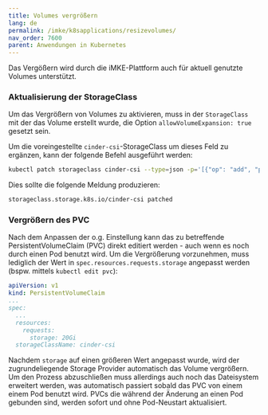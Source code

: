 ```yaml
---
title: Volumes vergrößern
lang: de
permalink: /imke/k8sapplications/resizevolumes/
nav_order: 7600
parent: Anwendungen in Kubernetes
---
```


Das Vergößern wird durch die iMKE-Plattform auch für aktuell genutzte Volumes unterstützt.

### Aktualisierung der StorageClass

Um das Vergrößern von Volumes zu aktivieren, muss in der `StorageClass` mit der das Volume erstellt wurde, die Option `allowVolumeExpansion: true` gesetzt sein.

Um die voreingestellte `cinder-csi`-StorageClass um dieses Feld zu ergänzen, kann der folgende Befehl ausgeführt werden:

```bash
kubectl patch storageclass cinder-csi --type=json -p='[{"op": "add", "path": "/allowVolumeExpansion", "value": true}]'
```

Dies sollte die folgende Meldung produzieren:

```bash
storageclass.storage.k8s.io/cinder-csi patched
```

### Vergrößern des PVC

Nach dem Anpassen der o.g. Einstellung kann das zu betreffende PersistentVolumeClaim (PVC) direkt editiert werden - auch wenn es noch durch einen Pod benutzt wird. Um die Vergrößerung vorzunehmen, muss lediglich der Wert in `spec.resources.requests.storage` angepasst werden (bspw. mittels `kubectl edit pvc`):

```yaml
apiVersion: v1
kind: PersistentVolumeClaim
...
spec:
  ...
  resources:
    requests:
      storage: 20Gi
  storageClassName: cinder-csi
```

Nachdem `storage` auf einen größeren Wert angepasst wurde, wird der zugrundeliegende Storage Provider automatisch das Volume vergrößern. Um den Prozess abzuschließen muss allerdings auch noch das Dateisystem erweitert werden, was automatisch passiert sobald das PVC von einem einem Pod benutzt wird. PVCs die während der Änderung an einen Pod gebunden sind, werden sofort und ohne Pod-Neustart aktualisiert.
